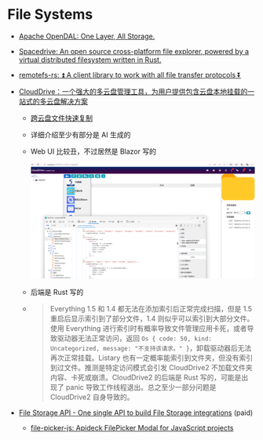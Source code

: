 # File Systems
- [Apache OpenDAL: One Layer, All Storage.](https://github.com/apache/opendal)

- [Spacedrive: An open source cross-platform file explorer, powered by a virtual distributed filesystem written in Rust.](https://github.com/spacedriveapp/spacedrive)

- [remotefs-rs: ⏫ A client library to work with all file transfer protocols ⏬](https://github.com/remotefs-rs/remotefs-rs)

- [CloudDrive：一个强大的多云盘管理工具，为用户提供包含云盘本地挂载的一站式的多云盘解决方案](https://www.clouddrive2.com/)
  - [跨云盘文件快速复制](https://www.clouddrive2.com/features.html#inter-cloud-copy)
  - 详细介绍至少有部分是 AI 生成的
  - Web UI 比较丑，不过居然是 Blazor 写的
 
    ![](images/README/CloudDrive.png)
  - 后端是 Rust 写的
  - > Everything 1.5 和 1.4 都无法在添加索引后正常完成扫描，但是 1.5 重启后显示索引到了部分文件，1.4 则似乎可以索引到大部分文件。使用 Everything 进行索引时有概率导致文件管理应用卡死，或者导致驱动器无法正常访问，返回 `Os { code: 50, kind: Uncategorized, message: "不支持该请求。" }`，卸载驱动器后无法再次正常挂载。Listary 也有一定概率能索引到文件夹，但没有索引到过文件。推测是特定访问模式会引发 CloudDrive2 不加载文件夹内容、卡死或崩溃。CloudDrive2 的后端是 Rust 写的，可能是出现了 panic 导致工作线程退出。总之至少一部分问题是 CloudDrive2 自身导致的。

- [File Storage API - One single API to build File Storage integrations](https://www.apideck.com/file-storage-api) (paid)
  - [file-picker-js: Apideck FilePicker Modal for JavaScript projects](https://github.com/apideck-libraries/file-picker-js)
